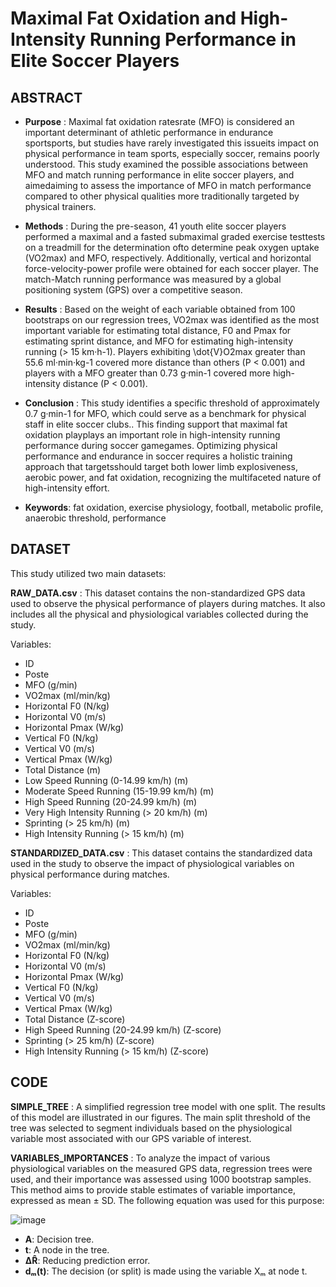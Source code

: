 # Maximal Fat Oxidation and High-Intensity Running Performance in Elite Soccer Players

## ABSTRACT
* **Purpose** :  Maximal fat oxidation ratesrate (MFO) is considered an important determinant of athletic performance in endurance sportsports, but studies have rarely investigated this issueits impact on physical performance in team sports, especially soccer, remains poorly understood. This study examined the possible associations between MFO and match running performance in elite soccer players, and aimedaiming to assess the importance of MFO in match performance compared to other physical qualities more traditionally targeted by physical trainers.
* **Methods** :  During the pre-season, 41 youth elite soccer players performed a maximal and a fasted submaximal graded exercise testtests on a treadmill for the determination ofto determine peak oxygen uptake (VO2max) and MFO, respectively. Additionally, vertical and horizontal force-velocity-power profile were obtained for each soccer player. The match-Match running performance was measured by a global positioning system (GPS) over a competitive season.
* **Results** :  Based on the weight of each variable obtained from 100 bootstraps on our regression trees, VO2max was identified as the most important variable for estimating total distance, F0 and Pmax for estimating sprint distance, and MFO for estimating high-intensity running (> 15 km·h-1). Players exhibiting \dot{V}O2max greater than 55.6 ml·min·kg-1 covered more distance than others (P < 0.001) and players with a MFO greater than 0.73 g·min-1 covered more high-intensity distance (P < 0.001).
* **Conclusion** : This study identifies a specific threshold of approximately 0.7 g·min-1  for MFO, which could serve as a benchmark for physical staff in elite soccer clubs.. This finding support that maximal fat oxidation playplays an important role in high-intensity running performance during soccer gamegames. Optimizing physical performance and endurance in soccer requires a holistic training approach that targetsshould target both lower limb explosiveness, aerobic power, and fat oxidation, recognizing the multifaceted nature of high-intensity effort.  

* **Keywords**: fat oxidation, exercise physiology, football, metabolic profile, anaerobic threshold, performance


## DATASET
This study utilized two main datasets: 

**RAW_DATA.csv** : This dataset contains the non-standardized GPS data used to observe the physical performance of players during matches. It also includes all the physical and physiological variables collected during the study.

Variables:
* ID 
* Poste
* MFO (g/min)
* VO2max (ml/min/kg)
* Horizontal F0 (N/kg)
* Horizontal V0 (m/s)
* Horizontal Pmax (W/kg)
* Vertical F0 (N/kg)
* Vertical V0 (m/s)
* Vertical Pmax (W/kg)
* Total Distance (m)
* Low Speed Running (0-14.99 km/h) (m)
* Moderate Speed Running (15-19.99 km/h) (m)
* High Speed Running (20-24.99 km/h) (m)
* Very High Intensity Running (> 20 km/h) (m)
* Sprinting (> 25 km/h) (m)
* High Intensity Running (> 15 km/h) (m)


**STANDARDIZED_DATA.csv** : This dataset contains the standardized data used in the study to observe the impact of physiological variables on physical performance during matches.

Variables:
* ID 
* Poste
* MFO (g/min)
* VO2max (ml/min/kg)
* Horizontal F0 (N/kg)
* Horizontal V0 (m/s)
* Horizontal Pmax (W/kg)
* Vertical F0 (N/kg)
* Vertical V0 (m/s)
* Vertical Pmax (W/kg)
* Total Distance (Z-score)
* High Speed Running (20-24.99 km/h) (Z-score)
* Sprinting (> 25 km/h) (Z-score)
* High Intensity Running (> 15 km/h) (Z-score)

## CODE 

**SIMPLE_TREE** :  A simplified regression tree model with one split. The results of this model are illustrated in our figures. The main split threshold of the tree was selected to segment individuals based on the physiological variable most associated with our GPS variable of interest.

**VARIABLES_IMPORTANCES** : To analyze the impact of various physiological variables on the measured GPS data, regression trees were used, and their importance was assessed using 1000 bootstrap samples. This method aims to provide stable estimates of variable importance, expressed as mean ± SD. The following equation was used for this purpose:

![image](https://github.com/PierreHernt/Maximal-fat-oxidation-impacts-high-intensity-running-during-soccer-match-/assets/120321905/9875a039-15ee-45cf-a0d6-eee674fee4c5)


- **A**: Decision tree.
- **t**: A node in the tree.
- **ΔR̂**: Reducing prediction error.
- **dₘ(t)**: The decision (or split) is made using the variable Xₘ at node t.

